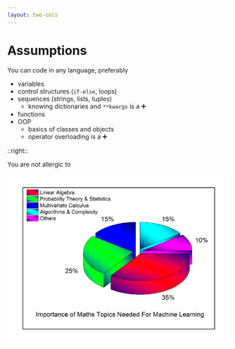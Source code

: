 ```yaml
---
layout: two-cols
---
```


# Assumptions

You can code in any language, preferably

<logos-python style="width: 128px; height: 128px" />

- variables
- control structures (`if-else`, loops)
- sequences (strings, lists, tuples)
  * knowing dictionaries and `**kwargs` is a ➕
- functions
- OOP
  * basics of classes and objects
  * operator overloading is a ➕

::right::

<div class="mt-12 text-gray-500">
  You are not allergic to
</div>

![math](/images/math.png)

